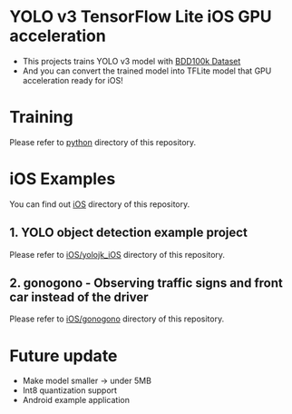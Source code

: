 # YOLO v3 TensorFlow Lite iOS GPU acceleration

* This projects trains YOLO v3 model with [BDD100k Dataset](https://bair.berkeley.edu/blog/2018/05/30/bdd/)
* And you can convert the trained model into TFLite model that GPU acceleration ready for iOS!

# Training
Please refer to [python](https://github.com/JeiKeiLim/tflite-yolov3-gpu-ready/tree/master/python) directory of this repository.

# iOS Examples
You can find out [iOS](https://github.com/JeiKeiLim/tflite-yolov3-gpu-ready/tree/master/iOS) directory of this repository.

## 1. YOLO object detection example project
Please refer to [iOS/yolojk_iOS](https://github.com/JeiKeiLim/tflite-yolov3-gpu-ready/tree/master/iOS/yolojk_iOS) directory of this repository.

## 2. gonogono - Observing traffic signs and front car instead of the driver
Please refer to [iOS/gonogono](https://github.com/JeiKeiLim/tflite-yolov3-gpu-ready/tree/master/iOS/gonogono) directory of this repository.

# Future update
* Make model smaller -> under 5MB
* Int8 quantization support
* Android example application
